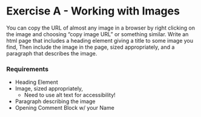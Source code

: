 # Exercise A - Working with Images
You can copy the URL of almost any image in a browser by right clicking on the image and choosing 
“copy image URL” or something similar. Write an html page that includes a heading element giving a title to some 
image you find, Then include the image in the page, sized appropriately, and a paragraph that describes the image.

### Requirements
- Heading Element
- Image, sized appropriately,
	- Need to use alt text for accessibility!
- Paragraph describing the image
- Opening Comment Block w/ your Name